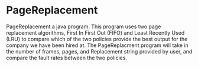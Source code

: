 # PageReplacement
PageReplacement a java program. This program uses two page replacement algorithms, First In First Out (FIFO) and Least Recently Used (LRU) to compare which of the two policies provide the best output for the company we have been hired at. The PageReplacment program will take in the number of frames, pages, and Replacement string provided by user, and compare the fault rates between the two policies.
